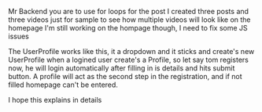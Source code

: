 Mr Backend you are to use for loops for the post
I created three posts and three videos just for sample to see how multiple videos will look like on the homepage
I'm still working on the hompage though, I need to fix some JS issues


<!--Joshua Part-->
The UserProfile works like this, it a dropdown and it sticks and create's new UserProfile when a logined user create's a Profile, so let say tom registers now, he will login automatically after filling in is details and hits submit button.
A profile will act as the second step in the registration, and if not filled homepage can't be entered.

I hope this explains in details
